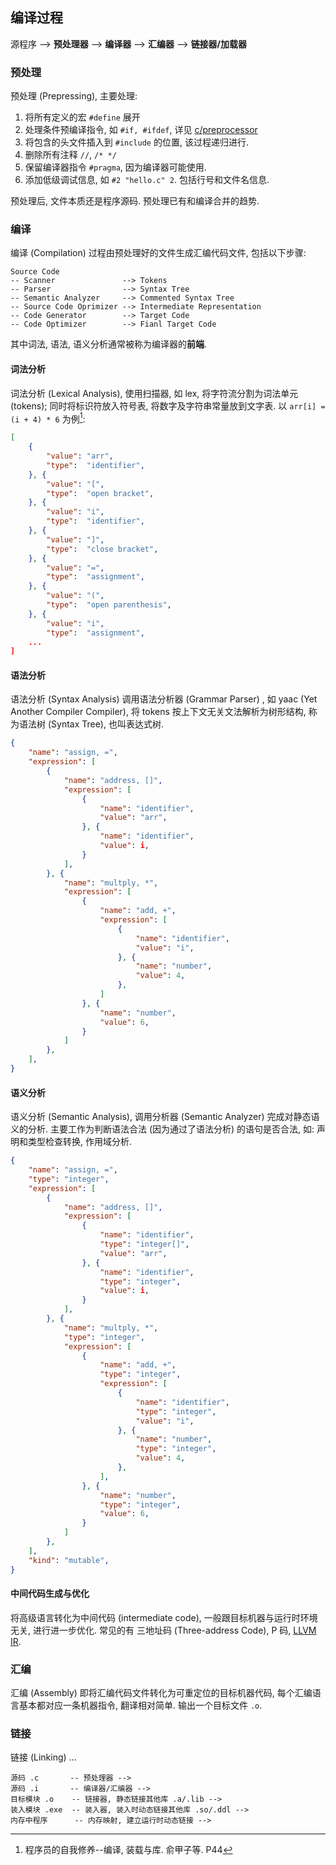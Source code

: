 ## 编译过程

源程序 --> **预处理器** --> **编译器** --> **汇编器** --> **链接器/加载器**

### 预处理

预处理 (Prepressing), 主要处理:
1. 将所有定义的宏 `#define` 展开
2. 处理条件预编译指令, 如 `#if, #ifdef`, 详见 [c/preprocessor](../Language/C/C%20Preprocessor.md)
3. 将包含的头文件插入到 `#include` 的位置, 该过程递归进行.
4. 删除所有注释 `//`, `/* */`
5. 保留编译器指令 `#pragma`, 因为编译器可能使用.
6. 添加低级调试信息, 如 `#2 "hello.c" 2`. 包括行号和文件名信息.

预处理后, 文件本质还是程序源码. 预处理已有和编译合并的趋势.

### 编译

编译 (Compilation) 过程由预处理好的文件生成汇编代码文件, 包括以下步骤:

```
Source Code 
-- Scanner               --> Tokens
-- Parser                --> Syntax Tree
-- Semantic Analyzer     --> Commented Syntax Tree
-- Source Code Oprimizer --> Intermediate Representation
-- Code Generator        --> Target Code
-- Code Optimizer        --> Fianl Target Code
```

其中词法, 语法, 语义分析通常被称为编译器的**前端**.

#### 词法分析

词法分析 (Lexical Analysis), 使用扫描器, 如 lex, 将字符流分割为词法单元 (tokens); 同时将标识符放入符号表, 将数字及字符串常量放到文字表. 以 `arr[i] = (i + 4) * 6` 为例[^1]:

[^1]: 程序员的自我修养--编译, 装载与库. 俞甲子等. P44

```json
[
	{
		"value": "arr", 
		"type":  "identifier",
	}, {
		"value": "[",
		"type":  "open bracket",
	}, {
		"value": "i",
		"type":  "identifier",
	}, {
		"value": "]",
		"type":  "close bracket",
	}, {
		"value": "=",
		"type":  "assignment",
	}, {
		"value": "(",
		"type":  "open parenthesis",
	}, {
		"value": "i",
		"type":  "assignment",
	...
]
```

#### 语法分析

语法分析 (Syntax Analysis) 调用语法分析器 (Grammar Parser) , 如 yaac (Yet Another Compiler Compiler), 将 tokens 按上下文无关文法解析为树形结构, 称为语法树 (Syntax Tree), 也叫表达式树.

```json
{
	"name": "assign, =",
	"expression": [
		{
			"name": "address, []",
			"expression": [
				{
					"name": "identifier",
					"value": "arr",
				}, {
					"name": "identifier",
					"value": i,
				}
			],
		}, {
			"name": "multply, *",
			"expression": [
				{
					"name": "add, +",
					"expression": [
						{
							"name": "identifier",
							"value": "i",
						}, {
							"name": "number",
							"value": 4,
						},
					]
				}, {
					"name": "number",
					"value": 6,
				}
			]
		},
	],
}
```

#### 语义分析

语义分析 (Semantic Analysis), 调用分析器 (Semantic Analyzer) 完成对静态语义的分析. 主要工作为判断语法合法 (因为通过了语法分析) 的语句是否合法, 如: 声明和类型检查转换, 作用域分析.

```json
{
	"name": "assign, =",
	"type": "integer",
	"expression": [
		{
			"name": "address, []",
			"expression": [
				{
					"name": "identifier",
					"type": "integer[]",
					"value": "arr",
				}, {
					"name": "identifier",
					"type": "integer",
					"value": i,
				}
			],
		}, {
			"name": "multply, *",
			"type": "integer",
			"expression": [
				{
					"name": "add, +",
					"type": "integer",
					"expression": [
						{
							"name": "identifier",
							"type": "integer",
							"value": "i",
						}, {
							"name": "number",
							"type": "integer",
							"value": 4,
						},
					],
				}, {
					"name": "number",
					"type": "integer",
					"value": 6,
				}
			]
		},
	],
	"kind": "mutable",
}
```

#### 中间代码生成与优化

将高级语言转化为中间代码 (intermediate code), 一般跟目标机器与运行时环境无关, 进行进一步优化. 常见的有 三地址码 (Three-address Code), P 码, [LLVM IR](ToolChain/LLVM/llvm%20ir.md).

### 汇编

汇编 (Assembly) 即将汇编代码文件转化为可重定位的目标机器代码, 每个汇编语言基本都对应一条机器指令, 翻译相对简单. 输出一个目标文件 `.o`.

### 链接

链接 (Linking) ...


```
源码 .c       -- 预处理器 -->
源码 .i       -- 编译器/汇编器 -->
目标模块 .o    -- 链接器, 静态链接其他库 .a/.lib -->
装入模块 .exe  -- 装入器, 装入时动态链接其他库 .so/.ddl -->
内存中程序      -- 内存映射, 建立运行时动态链接 -->
```

